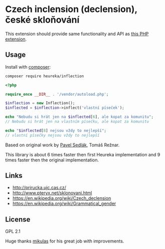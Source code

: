 Czech inclension (declension), české skloňování
===============================================

This extension should provide same functionality and API
as [this PHP extension](https://github.com/Mikulas/inflection-ext).

Usage
-----

Install with [composer](https://getcomposer.org/):

```bash
composer require heureka/inflection
```

```php
<?php

require_once __DIR__ . '/vendor/autoload.php';

$inflection = new Inflection();
$inflected = $inflection->inflect('vlastní píseček');

echo "Nebudu si hrát jen na $inflected[6], ale kopat za komunitu";
// Nebudu si hrát jen na vlastním písečku, ale kopat za komunitu

echo "$inflected[8] nejsou vždy to nejlepší";
// vlastní písečky nejsou vždy to nejlepší

```

Based on original work by [Pavel Sedlák](http://www.pteryx.net/sklonovani.html), Tomáš Režnar.

This library is about 6 times faster then first Heureka implementation and 9 times faster then the original implementation.

Links
-----

- http://prirucka.ujc.cas.cz/
- http://www.pteryx.net/sklonovani.html
- https://en.wikipedia.org/wiki/Czech_declension
- https://en.wikipedia.org/wiki/Grammatical_gender

License
-------

GPL 2.1

Huge thanks [mikulas](https://github.com/mikulas/inflection) for his great job with improvements.
